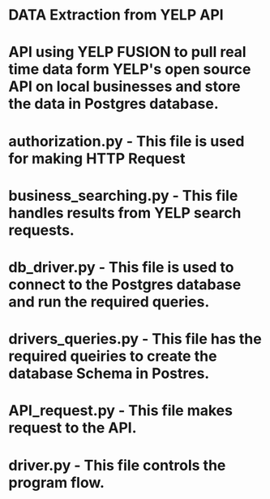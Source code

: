 # DATA Extraction from YELP API



# API using YELP FUSION to pull real time data form YELP's open source API on local businesses and store the data in Postgres database.


# authorization.py - This file is used for making HTTP Request

# business_searching.py - This file handles results from YELP search requests.

# db_driver.py - This file is used to connect to the Postgres database and run the required queries.

# drivers_queries.py - This file has the required queiries to create the database Schema in Postres.

# API_request.py - This file makes request to the API.

# driver.py - This file controls the program flow.

